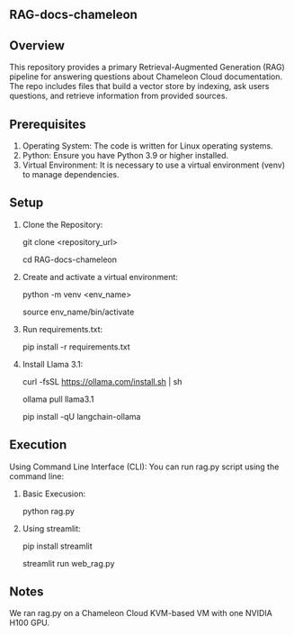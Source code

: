 RAG-docs-chameleon
--------------------------------------------------------------------------------------------------
Overview
--------------------------------------------------------------------------------------------------
This repository provides a primary Retrieval-Augmented Generation (RAG) pipeline for answering questions about Chameleon Cloud documentation. The repo includes files that build a vector store by indexing, ask users questions, and retrieve information from provided sources. 

Prerequisites
--------------------------------------------------------------------------------------------------
1. Operating System: The code is written for Linux operating systems.
2. Python: Ensure you have Python 3.9 or higher installed.
3. Virtual Environment: It is necessary to use a virtual environment (venv) to manage dependencies.

Setup
-------------------------------------------------------------------------------------------------
1. Clone the Repository:

    git clone <repository_url>

    cd RAG-docs-chameleon

2. Create and activate a virtual environment:
 
    python -m venv <env_name>

    source env_name/bin/activate
    
3. Run requirements.txt:

    pip install -r requirements.txt

4. Install Llama 3.1:

    curl -fsSL https://ollama.com/install.sh | sh

    ollama pull llama3.1

    pip install -qU langchain-ollama
    
Execution
-------------------------------------------------------------------------------------------------
Using Command Line Interface (CLI):
You can run rag.py script using the command line:

1. Basic Execusion:
 
    python rag.py

2. Using streamlit:

    pip install streamlit
 
    streamlit run web_rag.py

Notes
-------------------------------------------------------------------------------------------------
We ran rag.py on a Chameleon Cloud KVM-based VM with one NVIDIA H100 GPU.  
